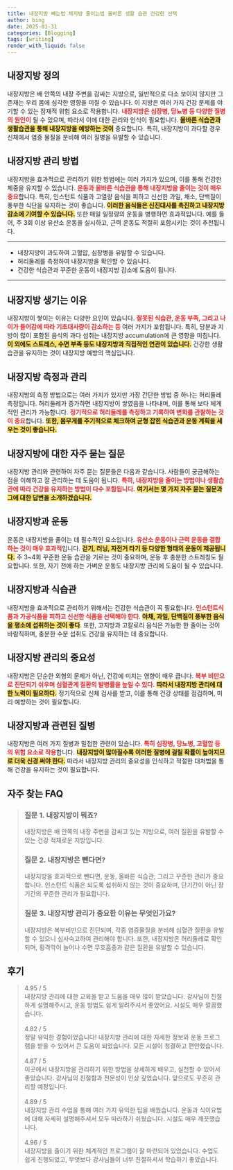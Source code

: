 ```yaml
---
title: 내장지방 빼는법 체지방 줄이는법 올바른 생활 습관 건강한 선택
author: bing
date: 2025-01-31
categories: [Blogging]
tags: [writing]
render_with_liquid: false
---
```



<h2 id='내장지방 정의'>내장지방 정의</h2>

<p>내장지방은 배 안쪽의 내장 주변을 감싸는 지방으로, 일반적으로 다소 보이지 않지만 그 존재는 우리 몸에 심각한 영향을 미칠 수 있습니다. 이 지방은 여러 가지 건강 문제를 야기할 수 있는 잠재적 위험 요소로 작용합니다. <b><span style="color: #ee2323;">내장지방은 심장병, 당뇨병 등 다양한 질병의 원인이</span></b> 될 수 있으며, 따라서 이에 대한 관리와 인식이 필요합니다. <b><span style="background-color: #ffe066;">올바른 식습관과 생활습관을 통해 내장지방을 예방하는 것이</span></b> 중요합니다. 특히, 내장지방이 과다할 경우 신체에서 염증 물질을 분비해 여러 질병을 유발할 수 있습니다.</p>

<h2 id='내장지방 관리 방법'>내장지방 관리 방법</h2>

<p>내장지방을 효과적으로 관리하기 위한 방법에는 여러 가지가 있으며, 이를 통해 건강한 체중을 유지할 수 있습니다. <b><span style="color: #ee2323;">운동과 올바른 식습관을 통해 내장지방을 줄이는 것이 매우 중요</span></b>합니다. 특히, 인스턴트 식품과 고열량 음식을 피하고 신선한 과일, 채소, 단백질이 풍부한 식단을 유지하는 것이 좋습니다. <b><span style="background-color: #ffe066;">이러한 음식들은 신진대사를 촉진하고 내장지방 감소에 기여할 수 있습니다.</span></b> 또한 매일 일정량의 운동을 병행하면 효과적입니다. 예를 들어, 주 3회 이상 유산소 운동을 실시하고, 근력 운동도 적절히 포함시키는 것이 추천됩니다. </p>

<hr />

<ul>
    <li>내장지방이 과도하여 고혈압, 심장병을 유발할 수 있습니다.</li>
    <li>허리둘레를 측정하여 내장지방을 확인할 수 있습니다.</li>
    <li>건강한 식습관과 꾸준한 운동이 내장지방 감소에 도움이 됩니다.</li>
</ul>

<hr />

<h2 id='내장지방 생기는 이유'>내장지방 생기는 이유</h2>

<p>내장지방이 쌓이는 이유는 다양한 요인이 있습니다. <b><span style="color: #ee2323;">잘못된 식습관, 운동 부족, 그리고 나이가 들어감에 따라 기초대사량이 감소하는 등</span></b> 여러 가지가 포함됩니다. 특히, 당분과 지방이 많이 포함된 음식의 과다 섭취는 내장지방 accumulation에 큰 영향을 미칩니다. <b><span style="background-color: #ffe066;">이 외에도 스트레스, 수면 부족 등도 내장지방과 직접적인 연관이 있습니다.</span></b> 건강한 생활습관을 유지하는 것이 내장지방 예방의 핵심입니다.</p>

<h2 id='내장지방 측정과 관리'>내장지방 측정과 관리</h2>

<p>내장지방의 측정 방법으로는 여러 가지가 있지만 가장 간단한 방법 중 하나는 허리둘레 측정입니다. 허리둘레가 증가하면 내장지방이 쌓였음을 나타내며, 이를 통해 보다 체계적인 관리가 가능합니다. <b><span style="color: #ee2323;">정기적으로 허리둘레를 측정하고 기록하여 변화를 관찰하는 것이 중요</span></b>합니다. <b><span style="background-color: #ffe066;">또한, 몸무게를 주기적으로 체크하여 균형 잡힌 식습관과 운동 계획을 세우는 것이 좋습니다.</span></b></p>

<h2 id='내장지방에 대한 자주 묻는 질문'>내장지방에 대한 자주 묻는 질문</h2>

<p>내장지방 관리와 관련하여 자주 묻는 질문들은 다음과 같습니다. 사람들이 궁금해하는 점을 이해하고 잘 관리하는 데 도움이 됩니다. <b><span style="color: #ee2323;">특히, 내장지방을 줄이는 방법이나 생활습관에 따라 건강을 유지하는 방법이 다수 포함됩니다.</span></b> <b><span style="background-color: #ffe066;">여기서는 몇 가지 자주 묻는 질문과 그에 대한 답변을 소개하겠습니다.</span></b> </p>

<h2 id='내장지방과 운동'>내장지방과 운동</h2>

<p>운동은 내장지방을 줄이는 데 필수적인 요소입니다. <b><span style="color: #ee2323;">유산소 운동이나 근력 운동을 결합하는 것이 매우 효과적</span></b>입니다. <b><span style="background-color: #ffe066;">걷기, 러닝, 자전거 타기 등 다양한 형태의 운동이 제공됩니다.</span></b> 주 3~4회 꾸준한 운동 습관을 기르는 것이 중요하며, 운동 후 충분한 스트레칭도 필요합니다. 또한, 자기 전에 하는 가벼운 운동도 내장지방 관리에 도움이 될 수 있습니다.</p>

<h2 id='내장지방과 식습관'>내장지방과 식습관</h2>

<p>내장지방을 효과적으로 관리하기 위해서는 건강한 식습관이 꼭 필요합니다. <b><span style="color: #ee2323;">인스턴트식품과 가공식품을 피하고 신선한 식품을 선택해야 한다</span></b>. <b><span style="background-color: #ffe066;">야채, 과일, 단백질이 풍부한 음식을 평소에 섭취하는 것이 좋다</span></b>. 또한, 고지방과 고칼로리 음식은 가능한 한 줄이는 것이 바람직하며, 충분한 수분 섭취도 건강을 유지하는 데 중요합니다.</p>

<h2 id='내장지방 관리의 중요성'>내장지방 관리의 중요성</h2>

<p>내장지방은 단순한 외형의 문제가 아닌, 건강에 미치는 영향이 매우 큽니다. <b><span style="color: #ee2323;">복부 비만으로 진단되기 쉬우며 심혈관계 질환의 발병률을 높일 수 있다.</span></b> <b><span style="background-color: #ffe066;">따라서 내장지방 관리에 대한 노력이 필요하다.</span></b> 정기적으로 신체 검사를 받고, 이를 통해 건강 상태를 점검하며, 미리 예방하는 것이 필요합니다. </p>

<h2 id='내장지방과 관련된 질병'>내장지방과 관련된 질병</h2>

<p>내장지방은 여러 가지 질병과 밀접한 관련이 있습니다. <b><span style="color: #ee2323;">특히 심장병, 당뇨병, 고혈압 등의 위험 요소로 작용</span></b>합니다. <b><span style="background-color: #ffe066;">내장지방이 많아질수록 이러한 질병에 걸릴 확률이 높아지므로 더욱 신경 써야 한다.</span></b> 따라서 내장지방 관리의 중요성을 인식하고 적절한 대처법을 통해 건강을 유지하는 것이 필요합니다.</p>


<h2 id='자주_찾는_FAQ'>자주 찾는 FAQ</h2>
<div itemscope="" itemtype="https://schema.org/FAQPage"> 
<blockquote> 
<div itemscope="" itemprop="mainEntity" itemtype="https://schema.org/Question"> 
<h3 itemprop="name">질문 1. 내장지방이 뭐죠?</h3> 
<div itemscope="" itemprop="acceptedAnswer" itemtype="https://schema.org/Answer"> 
<span itemprop="text"> 
<p>내장지방은 배 안쪽의 내장 주변을 감싸고 있는 지방으로, 여러 질환을 유발할 수 있는 건강 적재로운 지방입니다.</p> 
</span> 
</div> 
</div> 
<div itemscope="" itemprop="mainEntity" itemtype="https://schema.org/Question"> 
<h3 itemprop="name">질문 2. 내장지방은 뺀다면?</h3> 
<div itemscope="" itemprop="acceptedAnswer" itemtype="https://schema.org/Answer"> 
<span itemprop="text"> 
<p>내장지방을 효과적으로 뺀다면, 운동, 올바른 식습관, 그리고 꾸준한 관리가 중요합니다. 인스턴트 식품은 되도록 섭취하지 않는 것이 중요하며, 단기간이 아닌 장기간의 꾸준한 관리가 필요합니다.</p> 
</span> 
</div> 
</div> 
<div itemscope="" itemprop="mainEntity" itemtype="https://schema.org/Question"> 
<h3 itemprop="name">질문 3. 내장지방 관리가 중요한 이유는 무엇인가요?</h3> 
<div itemscope="" itemprop="acceptedAnswer" itemtype="https://schema.org/Answer"> 
<span itemprop="text"> 
<p>내장지방은 복부비만으로 진단되며, 각종 염증물질을 분비해 심혈관 질환을 유발할 수 있으니 심사숙고하여 관리해야 합니다. 또한, 내장지방은 허리둘레로 확인되며, 횡격막이 늘어나 수면 무호흡증과 같은 질환을 유발할 수 있습니다.</p> 
</span> 
</div> 
</div> 
</blockquote> 
</div>
<h2 id='후기'>후기</h2>
<div itemscope itemtype="https://schema.org/Product">
  <blockquote>
  <div itemprop="review" itemscope itemtype="https://schema.org/Review">
      <div itemprop="reviewRating" itemscope itemtype="https://schema.org/Rating"> <span itemprop="ratingValue">4.95</span> / <span itemprop="bestRating">5</span> </div>
      <span itemprop="reviewBody">내장지방 관리에 대한 교육을 받고 도움을 매우 많이 받았습니다. 강사님이 친절하게 설명해주시고, 운동 방법도 쉽게 알려주셔서 좋았어요. 시설도 매우 깔끔했습니다.</span>
  </div>
  <br>
  <div itemprop="review" itemscope itemtype="https://schema.org/Review">
      <div itemprop="reviewRating" itemscope itemtype="https://schema.org/Rating"> <span itemprop="ratingValue">4.82</span> / <span itemprop="bestRating">5</span> </div>
      <span itemprop="reviewBody">정말 유익한 경험이었습니다! 내장지방 관리에 대한 자세한 정보와 운동 프로그램을 받을 수 있어서 큰 도움이 되었습니다. 모든 시설이 청결하고 편안했습니다.</span>
  </div>
  <br>
  <div itemprop="review" itemscope itemtype="https://schema.org/Review">
      <div itemprop="reviewRating" itemscope itemtype="https://schema.org/Rating"> <span itemprop="ratingValue">4.87</span> / <span itemprop="bestRating">5</span> </div>
      <span itemprop="reviewBody">이곳에서 내장지방을 관리하기 위한 방법을 상세하게 배우고, 실천할 수 있어서 좋았습니다. 강사님의 친절함과 전문성이 인상 깊었습니다. 앞으로도 꾸준히 관리할 예정입니다.</span>
  </div>
  <br>
  <div itemprop="review" itemscope itemtype="https://schema.org/Review">
      <div itemprop="reviewRating" itemscope itemtype="https://schema.org/Rating"> <span itemprop="ratingValue">4.89</span> / <span itemprop="bestRating">5</span> </div>
      <span itemprop="reviewBody">내장지방 관리 수업을 통해 여러 가지 유익한 팁을 배웠습니다. 운동과 식이요법에 대해 자세히 설명해주셔서 모두 따라하기 쉬웠습니다. 시설도 매우 깨끗했습니다.</span>
  </div>
  <br>
  <div itemprop="review" itemscope itemtype="https://schema.org/Review">
      <div itemprop="reviewRating" itemscope itemtype="https://schema.org/Rating"> <span itemprop="ratingValue">4.96</span> / <span itemprop="bestRating">5</span> </div>
      <span itemprop="reviewBody">내장지방을 줄이기 위한 체계적인 프로그램이 잘 마련되어 있었습니다. 수업도 쉽게 진행되었고, 무엇보다 강사님들이 너무 친절하셔서 학습하기 좋았습니다.</span>
  </div>
  </blockquote>
</div>
